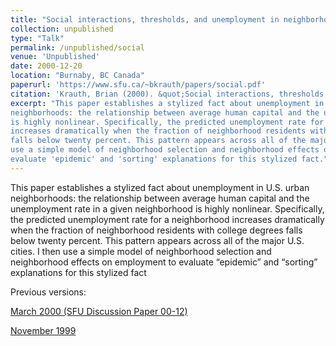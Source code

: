 ```yaml
---
title: "Social interactions, thresholds, and unemployment in neighborhoods"
collection: unpublished
type: "Talk"
permalink: /unpublished/social
venue: 'Unpublished'
date: 2000-12-20
location: "Burnaby, BC Canada"
paperurl: 'https://www.sfu.ca/~bkrauth/papers/social.pdf'
citation: 'Krauth, Brian (2000). &quot;Social interactions, thresholds, and unemployment in neighborhoods.&quot; <i>Working paper</i>.'
excerpt: "This paper establishes a stylized fact about unemployment in U.S. urban 
neighborhoods: the relationship between average human capital and the unemployment rate in a given neighborhood
is highly nonlinear. Specifically, the predicted unemployment rate for a neighborhood
increases dramatically when the fraction of neighborhood residents with college degrees
falls below twenty percent. This pattern appears across all of the major U.S. cities. I then
use a simple model of neighborhood selection and neighborhood effects on employment to
evaluate 'epidemic' and 'sorting' explanations for this stylized fact."
---
```


This paper establishes a stylized fact about unemployment in U.S. urban neighborhoods:
the relationship between average human capital and the unemployment rate in a given neighborhood
is highly nonlinear. Specifically, the predicted unemployment rate for a neighborhood
increases dramatically when the fraction of neighborhood residents with college degrees
falls below twenty percent. This pattern appears across all of the major U.S. cities. I then
use a simple model of neighborhood selection and neighborhood effects on employment to
evaluate “epidemic” and “sorting” explanations for this stylized fact

Previous versions:

[March 2000 (SFU Discussion Paper 00-12)](https://www.sfu.ca/econ-research/RePEc/sfu/sfudps/dp00-12.pdf)

[November 1999](https://core.ac.uk/download/pdf/7354876.pdf)


